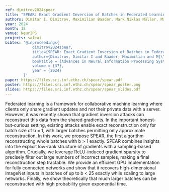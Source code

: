 ```yaml
---
ref: dimitrov2024spear
title: "SPEAR: Exact Gradient Inversion of Batches in Federated Learning"
authors: Dimitar I. Dimitrov, Maximilian Baader, Mark Niklas Müller, Martin Vechev
year: 2024
month: 12
venue: NeurIPS
projects: safeai
bibtex: '@inproceedings{
			dimitrov2024spear,
			title={SPEAR: Exact Gradient Inversion of Batches in Federated Learning},
			author={Dimitrov, Dimitar I and Baader, Maximilian and M{\"u}ller, Mark Niklas and Vechev, Martin},
			booktitle = {Advances in Neural Information Processing Systems},
			volume = {37},
			year = {2024}
		}'
paper: https://files.sri.inf.ethz.ch/spear/spear.pdf
poster: https://files.sri.inf.ethz.ch/spear/spear_poster.png
slides: https://files.sri.inf.ethz.ch/spear/spear_slides.pdf
---
```

Federated learning is a framework for collaborative machine learning where clients only share gradient updates and not their private data with a server. However, it was recently shown that gradient inversion attacks can reconstruct this data from the shared gradients. In the important honest-but-curious setting, existing attacks enable exact reconstruction only for batch size of b = 1, with larger batches permitting only approximate reconstruction. In this work, we propose SPEAR, the first algorithm reconstructing whole batches with b > 1 exactly. SPEAR combines insights into the explicit low-rank structure of gradients with a sampling-based algorithm. Crucially, we leverage ReLU-induced gradient sparsity to precisely filter out large numbers of incorrect samples, making a final reconstruction step tractable. We provide an efficient GPU implementation for fully connected networks and show that it recovers high-dimensional ImageNet inputs in batches of up to b < 25 exactly while scaling to large networks. Finally, we show theoretically that much larger batches can be reconstructed with high probability given exponential time.